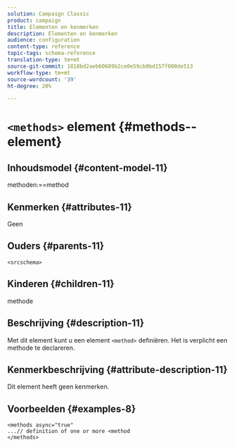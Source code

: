 ```yaml
---
solution: Campaign Classic
product: campaign
title: Elementen en kenmerken
description: Elementen en kenmerken
audience: configuration
content-type: reference
topic-tags: schema-reference
translation-type: tm+mt
source-git-commit: 1818bd2aeb60689b2ce0e59cb0bd157f000de513
workflow-type: tm+mt
source-wordcount: '39'
ht-degree: 20%

---
```



# `<methods>` element  {#methods--element}

## Inhoudsmodel {#content-model-11}

methoden:==method

## Kenmerken {#attributes-11}

Geen

## Ouders {#parents-11}

`<srcschema>`

## Kinderen {#children-11}

methode

## Beschrijving {#description-11}

Met dit element kunt u een element `<method>` definiëren. Het is verplicht een methode te declareren.

## Kenmerkbeschrijving {#attribute-description-11}

Dit element heeft geen kenmerken.

## Voorbeelden {#examples-8}

```
<methods async="true"
...// definition of one or more <method
</methods>
```

